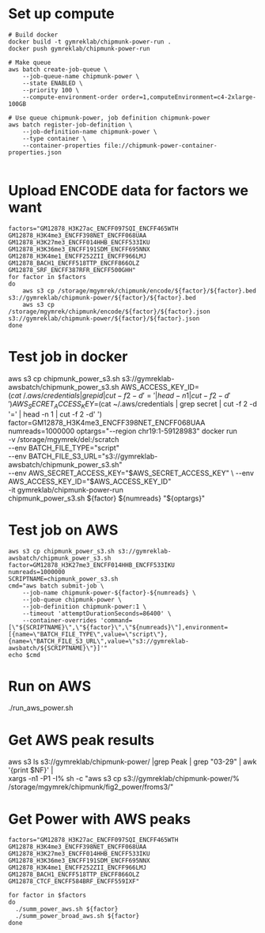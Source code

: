 # Set up compute

```
# Build docker
docker build -t gymreklab/chipmunk-power-run .
docker push gymreklab/chipmunk-power-run

# Make queue
aws batch create-job-queue \
    --job-queue-name chipmunk-power \
    --state ENABLED \
    --priority 100 \
    --compute-environment-order order=1,computeEnvironment=c4-2xlarge-100GB

# Use queue chipmunk-power, job definition chipmunk-power
aws batch register-job-definition \
    --job-definition-name chipmunk-power \
    --type container \
    --container-properties file://chipmunk-power-container-properties.json


```

# Upload ENCODE data for factors we want
```
factors="GM12878_H3K27ac_ENCFF097SQI_ENCFF465WTH GM12878_H3K4me3_ENCFF398NET_ENCFF068UAA GM12878_H3K27me3_ENCFF014HHB_ENCFF533IKU GM12878_H3K36me3_ENCFF191SDM_ENCFF695NNX GM12878_H3K4me1_ENCFF252ZII_ENCFF966LMJ GM12878_BACH1_ENCFF518TTP_ENCFF866OLZ GM12878_SRF_ENCFF387RFR_ENCFF500GHH"
for factor in $factors
do
    aws s3 cp /storage/mgymrek/chipmunk/encode/${factor}/${factor}.bed s3://gymreklab/chipmunk-power/${factor}/${factor}.bed
    aws s3 cp /storage/mgymrek/chipmunk/encode/${factor}/${factor}.json s3://gymreklab/chipmunk-power/${factor}/${factor}.json
done
```


# Test job in docker
aws s3 cp chipmunk_power_s3.sh s3://gymreklab-awsbatch/chipmunk_power_s3.sh
AWS_ACCESS_KEY_ID=$(cat ~/.aws/credentials  | grep id | cut -f 2 -d '=' | head -n 1 | cut -f 2 -d' ')
AWS_SECRET_ACCESS_KEY=$(cat ~/.aws/credentials  | grep secret | cut -f 2 -d '=' | head -n 1 | cut -f 2 -d' ')
factor=GM12878_H3K4me3_ENCFF398NET_ENCFF068UAA
numreads=1000000
optargs="--region chr19:1-59128983"
docker run \
    -v /storage/mgymrek/del:/scratch \
    --env BATCH_FILE_TYPE="script" \
    --env BATCH_FILE_S3_URL="s3://gymreklab-awsbatch/chipmunk_power_s3.sh" \
    --env AWS_SECRET_ACCESS_KEY="$AWS_SECRET_ACCESS_KEY" \
    --env AWS_ACCESS_KEY_ID="$AWS_ACCESS_KEY_ID" \
    -it gymreklab/chipmunk-power-run \
    chipmunk_power_s3.sh ${factor} ${numreads} "${optargs}"

# Test job on AWS
```
aws s3 cp chipmunk_power_s3.sh s3://gymreklab-awsbatch/chipmunk_power_s3.sh
factor=GM12878_H3K27me3_ENCFF014HHB_ENCFF533IKU
numreads=1000000
SCRIPTNAME=chipmunk_power_s3.sh
cmd="aws batch submit-job \
    --job-name chipmunk-power-${factor}-${numreads} \
    --job-queue chipmunk-power \
    --job-definition chipmunk-power:1 \
    --timeout 'attemptDurationSeconds=86400' \
    --container-overrides 'command=[\"${SCRIPTNAME}\",\"${factor}\",\"${numreads}\"],environment=[{name=\"BATCH_FILE_TYPE\",value=\"script\"},{name=\"BATCH_FILE_S3_URL\",value=\"s3://gymreklab-awsbatch/${SCRIPTNAME}\"}]'"
echo $cmd
```

# Run on AWS
./run_aws_power.sh

# Get AWS peak results
aws s3 ls s3://gymreklab/chipmunk-power/ |grep Peak | grep "03-29" | awk '{print $NF}' | \
    xargs -n1 -P1 -I% sh -c "aws s3 cp s3://gymreklab/chipmunk-power/% /storage/mgymrek/chipmunk/fig2_power/froms3/"

# Get Power with AWS peaks
```
factors="GM12878_H3K27ac_ENCFF097SQI_ENCFF465WTH GM12878_H3K4me3_ENCFF398NET_ENCFF068UAA GM12878_H3K27me3_ENCFF014HHB_ENCFF533IKU GM12878_H3K36me3_ENCFF191SDM_ENCFF695NNX GM12878_H3K4me1_ENCFF252ZII_ENCFF966LMJ GM12878_BACH1_ENCFF518TTP_ENCFF866OLZ GM12878_CTCF_ENCFF584BRF_ENCFF559IXF"

for factor in $factors
do
  ./summ_power_aws.sh ${factor}
  ./summ_power_broad_aws.sh ${factor}
done
```
